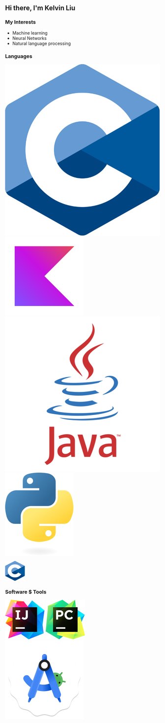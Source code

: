 ## Hi there, I'm Kelvin Liu

### My Interests
- Machine learning
- Neural Networks
- Natural language processing

### Languages
![C](./assets/c.svg)
![Kotlin](./assets/kotlin.svg)
![Java](./assets/java.svg)
![Python](./assets/python.svg)

<img src="./assets/c.svg" width=64 height=64>

### Software $ Tools
![IDEA](./assets/idea.svg)
![PyCharm](./assets/pycharm.svg)
![Android Studio](./assets/studio.svg)
